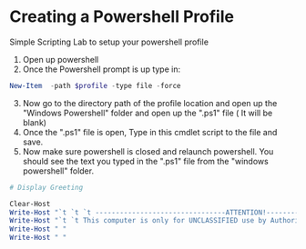 # Creating a Powershell Profile

Simple Scripting Lab to setup your powershell profile

1. Open up powershell 
2. Once the Powershell prompt is up type in: 
```powershell
New-Item  -path $profile -type file -force
```
3. Now go to the directory path of the profile location and open up the "Windows Powershell" folder 
and open up the ".ps1" file ( It will be blank)
4. Once the ".ps1" file is open, Type in this cmdlet script to the file and save.
5. Now make sure powershell is closed and relaunch powershell. You should see the text you typed in the ".ps1" file from the "windows powershell" folder.

```powershell
# Display Greeting

Clear-Host
Write-Host "`t `t `t --------------------------------ATTENTION!----------------------------------------"
Write-Host "`t `t This computer is only for UNCLASSIFIED use by Authorized CyberTraining USAF Personnel"
Write-Host " "
Write-Host " "

```
